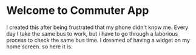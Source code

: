 # Welcome to Commuter App

I created this after being frustrated that my phone didn't know me. Every day I take the same bus to work, but i have to go through a laborious process to check the same bus time. I dreamed of having a widget on my home screen. so here it is. 
